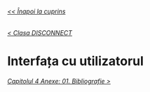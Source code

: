 ###### [<< Înapoi la cuprins](../Cuprins.md)
###### [< Clasa DISCONNECT](20.%20DISCONNECT.md)
# Interfața cu utilizatorul
###### [Capitolul 4 Anexe: 01. Bibliografie >](../Capitolul%204%20Anexe/01.%20Bibliografie.md)